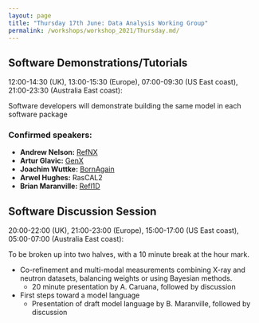 ```yaml
---
layout: page
title: "Thursday 17th June: Data Analysis Working Group"
permalink: /workshops/workshop_2021/Thursday.md/
---
```


## Software Demonstrations/Tutorials
12:00-14:30 (UK), 13:00-15:30 (Europe), 07:00-09:30 (US East coast), 21:00-23:30 (Australia East coast): 

Software developers will demonstrate building the same model in each software package

### Confirmed speakers:
- **Andrew Nelson:** [RefNX](https://www.github.com/refnx/refnx)
- **Artur Glavic:** [GenX](https://aglavic.github.io/genx/index.html)
- **Joachim Wuttke:** [BornAgain](http://bornagainproject.org)
- **Arwel Hughes:** RasCAL2
- **Brian Maranville:** [Refl1D](https://github.com/reflectometry/refl1d)

## Software Discussion Session 
20:00-22:00 (UK), 21:00-23:00 (Europe), 15:00-17:00 (US East coast), 05:00-07:00 (Australia East coast): 

To be broken up into two halves, with a 10 minute break at the hour mark.
- Co-refinement and multi-modal measurements combining X-ray and neutron datasets, balancing weights or using Bayesian methods.
  - 20 minute presentation by A. Caruana, followed by discussion
- First steps toward a model language
  - Presentation of draft model language by B. Maranville, followed by discussion

